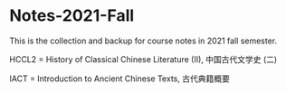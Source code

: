 # Notes-2021-Fall

This is the collection and backup for course notes in 2021 fall semester. 



HCCL2 =  History of Classical Chinese Literature (II), 中国古代文学史 (二)

IACT =  Introduction to Ancient Chinese Texts, 古代典籍概要
